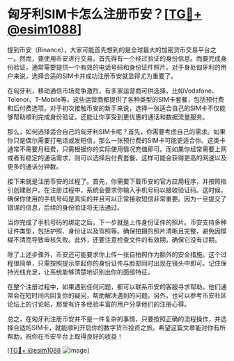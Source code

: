 # 匈牙利SIM卡怎么注册币安？[[TG💪+ @esim1088](https://t.me/s/esim1088)]

提到币安（Binance），大家可能首先想到的是全球最大的加密货币交易平台之一。然而，要使用币安进行交易，首先得有一个经过验证的身份信息。而要完成身份验证，通常需要提供一个有效的电话号码和身份证件照片。对于身处匈牙利的用户来说，选择合适的SIM卡并成功注册币安就显得尤为重要了。

在匈牙利，移动通信市场竞争激烈，有多家运营商可供选择，比如Vodafone、Telenor、T-Mobile等。这些运营商都提供了各种类型的SIM卡套餐，包括预付费和后付费选项。对于初次接触币安的新手来说，选择一张适合自己的SIM卡不仅能够帮助顺利完成身份验证，还能让你享受到更优惠的通话和数据流量服务。

那么，如何选择适合自己的匈牙利SIM卡呢？首先，你需要考虑自己的需求。如果你只是偶尔需要打电话或发短信，那么一张预付费的SIM卡可能更适合你。这类卡通常不需要月租费，只需根据你的实际使用情况充值即可。而如果你经常需要上网或者有稳定的通话需求，则可以选择后付费套餐，这样可能会获得更高的网速以及更多的通话分钟数。

接下来就是注册币安的过程了。首先，你需要下载币安的官方应用程序，并按照指引创建账户。在注册过程中，系统会要求你输入手机号码以接收验证码。这时候，确保你使用的手机号码是真实的并且可以正常接收短信非常重要。因为一旦提交了错误的信息，后续的身份验证将无法通过。

当你完成了手机号码的绑定之后，下一步就是上传身份证件的照片。币安支持多种证件类型，包括护照、身份证以及驾照等。确保拍摄的照片清晰且完整，避免因模糊不清而导致审核失败。此外，还要注意检查文件的有效期，确保它没有过期。

除了上述步骤外，币安还可能要求你上传一张自拍照作为额外的安全措施。这个过程很简单，只需按照提示举起你的身份证件与脸部同时出现在镜头中即可。记住保持光线充足，让系统能够清楚地识别出你的面部特征。

在整个注册过程中，如果遇到任何问题，都可以联系币安的客服寻求帮助。他们通常会在短时间内回复你的疑问，帮助解决遇到的问题。另外，也可以参考币安社区论坛上的讨论帖，那里有许多经验丰富的用户分享他们的注册心得。

总之，在匈牙利注册币安并不是一件复杂的事情，只要按照正确的流程操作，并选择合适的SIM卡，就能顺利开启你的数字货币投资之旅。希望这篇文章能对你有所帮助，祝你在币安平台上取得良好的收益！

[[TG💪+ @esim1088](https://t.me/s/esim1088) ![Image](https://i.postimg.cc/4NQfJmqS/Snipaste-2025-05-13-00-14-12.png)]